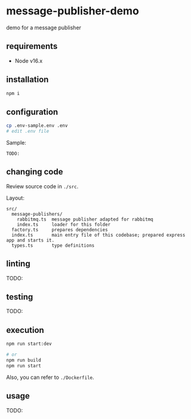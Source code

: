 # message-publisher-demo

demo for a message publisher

## requirements

* Node v16.x

## installation

```sh
npm i
```

## configuration

```sh
cp .env-sample.env .env
# edit .env file
```

Sample:

```plain
TODO:
```

## changing code

Review source code in `./src`.

Layout:

```plain
src/
  message-publishers/
    rabbitmq.ts  message publisher adapted for rabbitmq
    index.ts     loader for this folder
  factory.ts     prepares dependencies
  index.ts       main entry file of this codebase; prepared express app and starts it.
  types.ts       type definitions
```

## linting

TODO:

## testing

TODO:

## execution

```sh
npm run start:dev

# or
npm run build
npm run start
```

Also, you can refer to `./Dockerfile`.

## usage

TODO:
